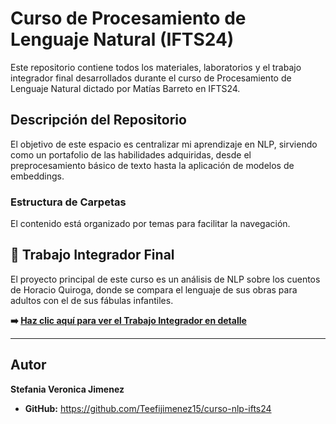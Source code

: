 # Curso de Procesamiento de Lenguaje Natural (IFTS24)

Este repositorio contiene todos los materiales, laboratorios y el trabajo integrador final desarrollados durante el curso de Procesamiento de Lenguaje Natural dictado por Matías Barreto en IFTS24.

## Descripción del Repositorio

El objetivo de este espacio es centralizar mi aprendizaje en NLP, sirviendo como un portafolio de las habilidades adquiridas, desde el preprocesamiento básico de texto hasta la aplicación de modelos de embeddings.

### Estructura de Carpetas

El contenido está organizado por temas para facilitar la navegación.

## 🚀 Trabajo Integrador Final

El proyecto principal de este curso es un análisis de NLP sobre los cuentos de Horacio Quiroga, donde se compara el lenguaje de sus obras para adultos con el de sus fábulas infantiles.

**➡️ [Haz clic aquí para ver el Trabajo Integrador en detalle](./03-trabajo-integrador/README.md)**

---

## Autor

**Stefania Veronica Jimenez**
- **GitHub:** https://github.com/Teefijimenez15/curso-nlp-ifts24
